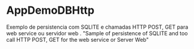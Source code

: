 AppDemoDBHttp
=============

Exemplo de persistencia com SQLITE e chamadas HTTP POST, GET para web service ou servidor web .
"Sample of persistence of SQLITE and too call HTTP POST, GET for the web service or Server Web"
